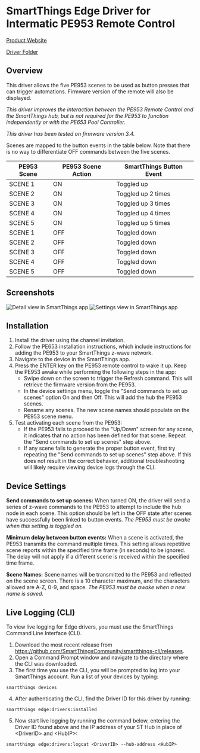 # SmartThings Edge Driver for Intermatic PE953 Remote Control

[Product Website](https://www.intermatic.com/Product/PE953)

[Driver Folder](https://github.com/philh30/ST-Edge-Drivers/tree/main/Intermatic/PE953%20Remote%20Control/intermatic-pe953)

## Overview

This driver allows the five PE953 scenes to be used as button presses that can trigger automations. Firmware version of the remote will also be displayed.

*This driver improves the interaction between the PE953 Remote Control and the SmartThings hub, but is not required for the PE953 to function independently or with the PE653 Pool Controller.*

*This driver has been tested on firmware version 3.4.*

Scenes are mapped to the button events in the table below. Note that there is no way to differentiate OFF commands between the five scenes.

|PE953 Scene|PE953 Scene Action|SmartThings Button Event|
|---|---|---|
|SCENE 1|ON|Toggled up|
|SCENE 2|ON|Toggled up 2 times|
|SCENE 3|ON|Toggled up 3 times|
|SCENE 4|ON|Toggled up 4 times|
|SCENE 5|ON|Toggled up 5 times|
|SCENE 1|OFF|Toggled down|
|SCENE 2|OFF|Toggled down|
|SCENE 3|OFF|Toggled down|
|SCENE 4|OFF|Toggled down|
|SCENE 5|OFF|Toggled down|

## Screenshots

![Detail view in SmartThings app](https://github.com/philh30/ST-Edge-Drivers/tree/main/Intermatic/PE953%20Remote%20Control/PE953_detailview.png)
![Settings view in SmartThings app](https://github.com/philh30/ST-Edge-Drivers/tree/main/Intermatic/PE953%20Remote%20Control/PE953_settings.png)

## Installation

1. Install the driver using the channel invitation.
2. Follow the PE653 installation instructions, which include instructions for adding the PE953 to your SmartThings z-wave network.
3. Navigate to the device in the SmartThings app.
4. Press the ENTER key on the PE953 remote control to wake it up. Keep the PE953 awake while performing the following steps in the app:
   - Swipe down on the screen to trigger the Refresh command. This will retrieve the firmware version from the PE953.
   - In the device settings menu, toggle the "Send commands to set up scenes" option On and then Off. This will add the hub the PE953 scenes.
   - Rename any scenes. The new scene names should populate on the PE953 scene menu.
5. Test activating each scene from the PE953:
   - If the PE953 fails to proceed to the "Up/Down" screen for any scene, it indicates that no action has been defined for that scene. Repeat the "Send commands to set up scenes" step above.
   - If any scene fails to generate the proper button event, first try repeating the "Send commands to set up scenes" step above. If this does not result in the correct behavior, additional troubleshooting will likely require viewing device logs through the CLI.

## Device Settings

**Send commands to set up scenes:** When turned ON, the driver will send a series of z-wave commands to the PE953 to attempt to include the hub node in each scene. This option should be left in the OFF state after scenes have successfully been linked to button events. *The PE953 must be awake when this setting is toggled on.*

**Minimum delay between button events:** When a scene is activated, the PE953 transmits the command multiple times. This setting allows repetitive scene reports within the specified time frame (in seconds) to be ignored. The delay will not apply if a different scene is received within the specified time frame.

**Scene Names:** Scene names will be transmitted to the PE953 and reflected on the scene screen. There is a 10 character maximum, and the characters allowed are A-Z, 0-9, and space. *The PE953 must be awake when a new name is saved.*

## Live Logging (CLI)

To view live logging for Edge drivers, you must use the SmartThings Command Line Interface (CLI).

1. Download the most recent release from https://github.com/SmartThingsCommunity/smartthings-cli/releases.
2. Open a Command Prompt window and navigate to the directory where the CLI was downloaded.
3. The first time you use the CLI, you will be prompted to log into your SmartThings account. Run a list of your devices by typing:
```
smartthings devices
```
4. After authenticating the CLI, find the Driver ID for this driver by running:
```
smartthings edge:drivers:installed
```
5. Now start live logging by running the command below, entering the Driver ID found above and the IP address of your ST Hub in place of \<DriverID> and \<HubIP>:
```
smartthings edge:drivers:logcat <DriverID> --hub-address <HubIP>
```